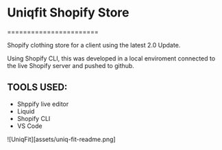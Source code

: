 # Uniqfit Shopify Store
=======================

Shopify clothing store for a client using the latest 2.0 Update.

Using Shopify CLI, this was developed in a local enviroment connected to the live Shopify server and pushed to github. 

## TOOLS USED:
* Shppify live editor
* Liquid 
* Shopify CLI
* VS Code

![UniqFit][assets/uniq-fit-readme.png]

